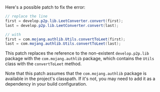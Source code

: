 Here's a possible patch to fix the error:
```java
// replace the line
first = develop.p2p.lib.LeetConverter.convert(first);
last = develop.p2p.lib.LeetConverter.convert(last);

// with
first = com.mojang.authlib.Utils.convertToLeet(first);
last = com.mojang.authlib.Utils.convertToLeet(last);
```
This patch replaces the reference to the non-existent `develop.p2p.lib` package with the `com.mojang.authlib` package, which contains the `Utils` class with the `convertToLeet` method.

Note that this patch assumes that the `com.mojang.authlib` package is available in the project's classpath. If it's not, you may need to add it as a dependency in your build configuration.